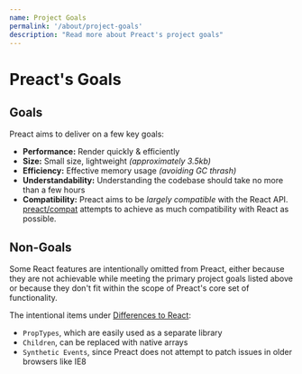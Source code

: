```yaml
---
name: Project Goals
permalink: '/about/project-goals'
description: "Read more about Preact's project goals"
---
```


# Preact's Goals

## Goals

Preact aims to deliver on a few key goals:

- **Performance:** Render quickly & efficiently
- **Size:** Small size, lightweight _(approximately 3.5kb)_
- **Efficiency:** Effective memory usage _(avoiding GC thrash)_
- **Understandability:** Understanding the codebase should take no more than a few hours
- **Compatibility:** Preact aims to be _largely compatible_ with the React API. [preact/compat] attempts to achieve as much compatibility with React as possible.

## Non-Goals

Some React features are intentionally omitted from Preact, either because they are not achievable while meeting the primary project goals listed above or because they don't fit within the scope of Preact's core set of functionality.

The intentional items under [Differences to React](/guide/v10/differences-to-react):
- `PropTypes`, which are easily used as a separate library
- `Children`, can be replaced with native arrays
- `Synthetic Events`, since Preact does not attempt to patch issues in older browsers like IE8

[preact/compat]: /guide/v10/switching-to-preact
